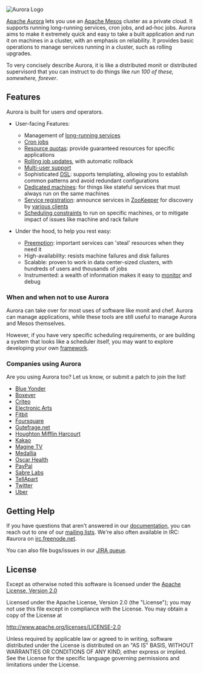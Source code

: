 ![Aurora Logo](docs/images/aurora_logo.png)

[Apache Aurora](https://aurora.apache.org/) lets you use an [Apache Mesos](http://mesos.apache.org)
cluster as a private cloud. It supports running long-running services, cron jobs, and ad-hoc jobs.
Aurora aims to make it extremely quick and easy to take a built application and run it on machines
in a cluster, with an emphasis on reliability. It provides basic operations to manage services
running in a cluster, such as rolling upgrades.

To very concisely describe Aurora, it is like a distributed monit or distributed supervisord that
you can instruct to do things like _run 100 of these, somewhere, forever_.


## Features

Aurora is built for users _and_ operators.

* User-facing Features:
  - Management of [long-running services](docs/features/services.md)
  - [Cron jobs](docs/features/cron-jobs.md)
  - [Resource quotas](docs/features/multitenancy.md): provide guaranteed resources for specific
    applications
  - [Rolling job updates](docs/features/job-updates.md), with automatic rollback
  - [Multi-user support](docs/features/multitenancy.md)
  - Sophisticated [DSL](docs/reference/configuration-tutorial.md): supports templating, allowing you to
    establish common patterns and avoid redundant configurations
  - [Dedicated machines](docs/features/constraints.md#dedicated-attribute):
    for things like stateful services that must always run on the same machines
  - [Service registration](docs/features/service-discovery.md): announce services in
    [ZooKeeper](http://zookeeper.apache.org/) for discovery by [various clients](docs/additional-resources/tools.md)
  - [Scheduling constraints](docs/features/constraints.md)
    to run on specific machines, or to mitigate impact of issues like machine and rack failure

* Under the hood, to help you rest easy:
  - [Preemption](docs/features/multitenancy.md): important services can 'steal' resources when they need it
  - High-availability: resists machine failures and disk failures
  - Scalable: proven to work in data center-sized clusters, with hundreds of users and thousands of
    jobs
  - Instrumented: a wealth of information makes it easy to [monitor](docs/operations/monitoring.md)
    and debug

### When and when not to use Aurora
Aurora can take over for most uses of software like monit and chef.  Aurora can manage applications,
while these tools are still useful to manage Aurora and Mesos themselves.

However, if you have very specific scheduling requirements, or are building a system that looks like a
scheduler itself, you may want to explore developing your own
[framework](http://mesos.apache.org/documentation/latest/app-framework-development-guide).

### Companies using Aurora
Are you using Aurora too?  Let us know, or submit a patch to join the list!

- [Blue Yonder](http://www.blue-yonder.com)
- [Boxever](http://www.boxever.com)
- [Criteo](http://www.criteo.com)
- [Electronic Arts](http://www.ea.com/)
- [Fitbit](https://fitbit.com)
- [Foursquare](https://foursquare.com)
- [Gutefrage.net](https://www.gutefrage.net)
- [Houghton Mifflin Harcourt](https://www.hmhco.com)
- [Kakao](https://kakao.com/)
- [Magine TV](https://magine.com)
- [Medallia](http://www.medallia.com)
- [Oscar Health](https://www.hioscar.com)
- [PayPal](https://www.paypal.com)
- [Sabre Labs](http://www.sabre.com)
- [TellApart](https://www.tellapart.com)
- [Twitter](https://twitter.com)
- [Uber](https://www.uber.com)

## Getting Help
If you have questions that aren't answered in our [documentation](https://aurora.apache.org/documentation/latest/), you can reach out to one of our [mailing lists](https://aurora.apache.org/community/). We're also often available in IRC: #aurora on
[irc.freenode.net](http://webchat.freenode.net/?channels=#aurora).

You can also file bugs/issues in our [JIRA queue](http://issues.apache.org/jira/browse/AURORA).


## License
Except as otherwise noted this software is licensed under the
[Apache License, Version 2.0](http://www.apache.org/licenses/LICENSE-2.0.html)

Licensed under the Apache License, Version 2.0 (the "License");
you may not use this file except in compliance with the License.
You may obtain a copy of the License at

  http://www.apache.org/licenses/LICENSE-2.0

Unless required by applicable law or agreed to in writing, software
distributed under the License is distributed on an "AS IS" BASIS,
WITHOUT WARRANTIES OR CONDITIONS OF ANY KIND, either express or implied.
See the License for the specific language governing permissions and
limitations under the License.
